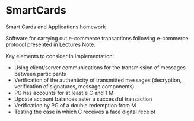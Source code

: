 # SmartCards
Smart Cards and Applications homework

Software for carrying out e-commerce transactions following e-commerce protocol presented in Lectures Note.

Key elements to consider in implementation:
- Using client/server communications for the transmission of messages between participants
- Verification of the authenticity of transmitted messages (decryption, verification of signatures, message components)
- PG has accounts for at least e C and 1 M
- Update account balances aster a successful transaction
- Verification by PG of a double redemption from M
- Testing the case in which C receives a face digital receipt
